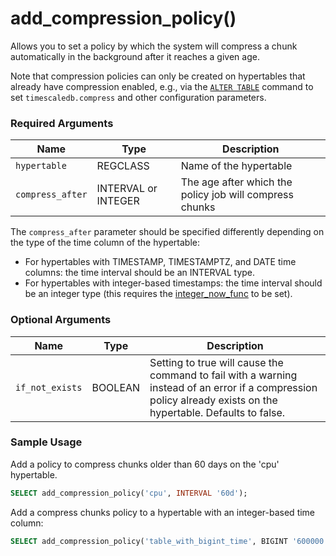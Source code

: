 # add_compression_policy() <tag type="community" content="community" /> 
Allows you to set a policy by which the system will compress a chunk
automatically in the background after it reaches a given age. 

Note that compression policies can only be created on hypertables that already
have compression enabled, e.g., via the [`ALTER TABLE`][compression_alter-table] command
to set `timescaledb.compress` and other configuration parameters.

### Required Arguments

|Name|Type|Description|
|---|---|---|
| `hypertable` |REGCLASS| Name of the hypertable|
| `compress_after` | INTERVAL or INTEGER | The age after which the policy job will compress chunks|

The `compress_after` parameter should be specified differently depending on the type of the time column of the hypertable:
- For hypertables with TIMESTAMP, TIMESTAMPTZ, and DATE time columns: the time interval should be an INTERVAL type.
- For hypertables with integer-based timestamps: the time interval should be an integer type (this requires
the [integer_now_func][set_integer_now_func] to be set).

### Optional Arguments

|Name|Type|Description|
|---|---|---|
| `if_not_exists` | BOOLEAN | Setting to true will cause the command to fail with a warning instead of an error if a compression policy already exists on the hypertable. Defaults to false.|

### Sample Usage 
Add a policy to compress chunks older than 60 days on the 'cpu' hypertable.

``` sql
SELECT add_compression_policy('cpu', INTERVAL '60d');
```

Add a compress chunks policy to a hypertable with an integer-based time column:

``` sql
SELECT add_compression_policy('table_with_bigint_time', BIGINT '600000');
```


[compression_alter-table]: /compression/alter_table_compression/
[set_integer_now_func]: /hypertable/set_integer_now_func